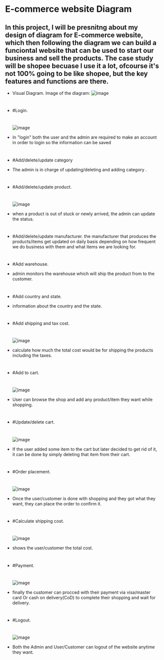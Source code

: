 <h1>E-commerce website Diagram</h1>
<h2>In this project, I will be presnitng about my design of diagram for E-commerce website, which then following the diagram we can build a funciontal website that can be used to start our business and sell the products.
The case study will be shopee becuase I use it a lot, ofcourse it's not 100% going to be like shopee, but the key features and functions are there. </h2>

- Visual Diagram.
Image of the diagram:
![image](https://github.com/Ahmedbalu/E-commerce-website-diagram/assets/96815401/903e4152-9380-41f5-bc49-9a28df03415d)
<h1></h1>


 - #Login. <h1></h1> ![image](https://github.com/Ahmedbalu/E-commerce-website-diagram/assets/96815401/32ee3828-6226-4e35-812f-204af2ce3aaf)


- In "login" both the user and the admin are required to make an account in order to login so the information can be saved <h1></h1>
- #Add/delete/update category 
- The admin is in charge of updating/deleting and adding category . <h1></h1>
- #Add/delete/update product. <h1></h1>
![image](https://github.com/Ahmedbalu/E-commerce-website-diagram/assets/96815401/9b126b64-6623-4d6c-8ee9-3fe53f005a1f)

- when a product is out of stuck or newly arrived, the admin can update the status. <h1></h1>
- #Add/delete/update manufacturer.
the manufacturer that produces the products/items get updated on daily basis depending on how frequent we do business with them and what items we are looking for.<h1></h1>
- #Add warehouse.
- admin monitors the warehouse which will ship the product from to the customer. <h1></h1>
- #Add country and state.
- information about the country and the state. <h1></h1>
- #Add shipping and tax cost. <h1></h1>
![image](https://github.com/Ahmedbalu/E-commerce-website-diagram/assets/96815401/61cd933f-64a2-48ff-97d4-ca61f488f4bc)

- calculate how much the total cost would be for shipping the products including the taxes. <h1></h1>
- #Add to cart. <h1></h1>
![image](https://github.com/Ahmedbalu/E-commerce-website-diagram/assets/96815401/04cd5728-6fcc-419c-ae1e-ee0fdd95c219)

- User can browse the shop and add any product/item they want while shopping. <h1></h1>
- #Update/delete cart. <h1></h1>
![image](https://github.com/Ahmedbalu/E-commerce-website-diagram/assets/96815401/c2f4681c-b095-4cf9-a5a1-3d64be186081)

- If the user added some item to the cart but later decided to get rid of it, it can be done by simply deleting that item from their cart. <h1></h1>
- #Order placement. <h1></h1>
![image](https://github.com/Ahmedbalu/E-commerce-website-diagram/assets/96815401/b7f2e282-89a1-4e0c-813a-01bd099f0eae)

- Once the user/customer is done with shopping and they got what they want, they can place the order to confirm it. <h1></h1>
- #Calculate shipping cost.<h1></h1>
![image](https://github.com/Ahmedbalu/E-commerce-website-diagram/assets/96815401/7e70edab-17ae-4058-a243-1d49e4baacbd)

- shows the user/customer the total cost. <h1></h1>
- #Payment.<h1></h1>
![image](https://github.com/Ahmedbalu/E-commerce-website-diagram/assets/96815401/c8eea1a8-9e91-4d74-a8b2-b4499dfe0ea8)

- finally the customer can procced with their payment via visa/master card Or cash on delivery(CoD) to complete their shopping and wait for delivery. <h1></h1>
- #Logout.<h1></h1>
![image](https://github.com/Ahmedbalu/E-commerce-website-diagram/assets/96815401/ed62219e-d0fc-471f-9a9f-e20283d36895)

- Both the Admin and User/Customer can logout of the website anytime they want.<h1></h1>

